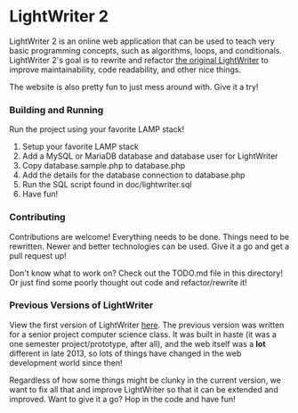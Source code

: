 # LightWriter 2

LightWriter 2 is an online web application that can be used to teach very basic programming concepts, 
such as algorithms, loops, and conditionals. LightWriter 2's goal is to rewrite and refactor 
[the original LightWriter](https://github.com/Deadpikle/LightWriter) to
improve maintainability, code readability, and other nice things.

The website is also pretty fun to just mess around with. Give it a try!

### Building and Running

Run the project using your favorite LAMP stack!
1. Setup your favorite LAMP stack
2. Add a MySQL or MariaDB database and database user for LightWriter
3. Copy database.sample.php to database.php
4. Add the details for the database connection to database.php
5. Run the SQL script found in doc/lightwriter.sql
6. Have fun!

### Contributing

Contributions are welcome! Everything needs to be done. Things need to be rewritten. Newer and better technologies can be used. Give it a go and get a pull request up!

Don't know what to work on? Check out the TODO.md file in this directory! Or just find some poorly thought out code and refactor/rewrite it!
 
### Previous Versions of LightWriter

View the first version of LightWriter [here](https://github.com/Deadpikle/LightWriter). The previous version was written 
for a senior project computer science class. It was built in haste (it was a one semester project/prototype, after all),
and the web itself was a **lot** different in late 2013, so lots of things have changed in the web development world since then!

Regardless of how some things might be clunky in the current version, we want to fix all that and improve LightWriter so that
it can be extended and improved. Want to give it a go? Hop in the code and have fun!